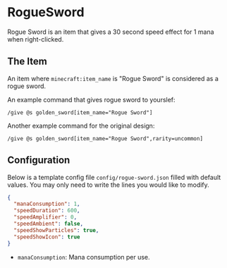 # RogueSword

Rogue Sword is an item that gives a 30 second speed effect for 1 mana when right-clicked.

## The Item

An item where `minecraft:item_name` is "Rogue Sword" is considered as a rogue sword.

An example command that gives rogue sword to yourslef:

```mcfunction
/give @s golden_sword[item_name="Rogue Sword"]
```

Another example command for the original design:

```mcfunction
/give @s golden_sword[item_name="Rogue Sword",rarity=uncommon]
```

## Configuration

Below is a template config file `config/rogue-sword.json` filled with default values. You may only need to write the lines you would like to modify.

```json
{
  "manaConsumption": 1,
  "speedDuration": 600,
  "speedAmplifier": 0,
  "speedAmbient": false,
  "speedShowParticles": true,
  "speedShowIcon": true
}
```

- `manaConsumption`: Mana consumption per use.
